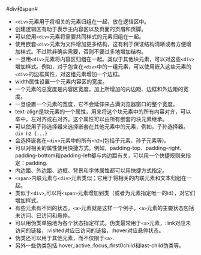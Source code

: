 #div和span#
- `<div>`元素用于将相关的元素归组在一起，放在逻辑区中。
- 创建逻辑区有助于表示主内容区以及页面的页眉和页脚。
- 可以使用`<div>`元素将需要共同样式的元素归组在一起。
- 使用嵌套`<div>`元素为文件增加更多结构，这有利于保证结构清晰或者方便增加样式。不过除非确实需要，否则不要过多地增加结构。
- 一旦用`<div>`元素将内容区归组在一起。类似于其他块元素，可以对这些`<div>`增加样式。例如，对于包含在`<div>`中的一组元素，可以使用嵌入这些元素的`<div>`的边框属性，对这组元素增加一个边框。
- width属性设置一个元素内容区的宽度。
- 一个元素的总宽度是内容区宽度，加上所增加的内边距、边框和外边距的宽度。
- 一旦设置一个元素的宽度，它不会延伸来占满浏览器窗口的整个宽度。
- text-align是块元素的一个属性，用来将这个块元素中的所有内容对齐，可以卒中，左对齐或右对齐。这个属性可以由所有嵌套的块元素继承。
- 可以使用子孙选择器来选择嵌套在其他元素中的元素，例如，子孙选择器。 `div h2 {...}`
- 会选择嵌套在`<div>`元素中的所有`<h2>`(包括子元素，孙子元素等)。
- 可以对相关的属性使用快捷方式。例如，padding-top、padding-right、padding-bottom和padding-left都与内边距有关，可以用一个快捷规则来指定：padding.
- 内边距、外边距、边框、背景和字体属性都可以用快捷方式指定。
- `<span>`内联元素与`<div>`元素类似；它用于将相关的内联元素和文本归组在一起。
- 类似于`<div>`,可以将`<span>`元素增加到类（或者为<span>元素指定唯一的id），对它们增加样式。
- 有些元素有不同的状态，`<a>`元素就是这样一个例子。`<a>`元素的主要状态包括未访问、已访问和悬停。
- 可以用伪类单独地为各个状态指定样式。伪类最常用于`<a>`元素，:link对应未访问的链接，:visited对应已访问的链接，:hover对应悬停状态。
- 伪类还可以用于其他元素，而不仅限于`<a>`.
- 另外一些伪类包括:hover,:active,:focus,:first0child和last-child伪类等。

